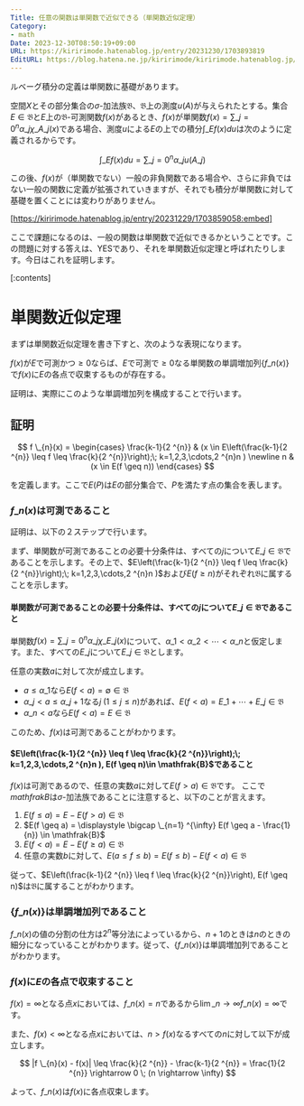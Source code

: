 ```yaml
---
Title: 任意の関数は単関数で近似できる（単関数近似定理）
Category:
- math
Date: 2023-12-30T08:50:19+09:00
URL: https://kiririmode.hatenablog.jp/entry/20231230/1703893819
EditURL: https://blog.hatena.ne.jp/kiririmode/kiririmode.hatenablog.jp/atom/entry/6801883189070864968
---
```


<!-- textlint-disable ja-technical-writing/sentence-length -->

ルベーグ積分の定義は単関数に基礎があります。

空間$X$とその部分集合の$\sigma$-加法族$\mathfrak{B}$、$\mathfrak{B}$上の測度$u(A)$が与えられたとする。集合$E \in \mathfrak{B}$と$E$上の$\mathfrak{B}$-可測関数$f(x)$があるとき、$f(x)$が単関数$f(x) = \sum \_{j=0} ^{n} \alpha \_{j} \chi \_{A \_{j}} (x)$である場合、測度$u$による$E$の上での積分$\int \_{E} f(x) du$は次のように定義されるからです。

$$
\int \_{E} f(x) du = \sum \_{j=0} ^{n} \alpha \_{j} u(A \_{j})
$$

この後、$f(x)$が（単関数でない）一般の非負関数である場合や、さらに非負ではない一般の関数に定義が拡張されていきますが、それでも積分が単関数に対して基礎を置くことには変わりがありません。

[https://kiririmode.hatenablog.jp/entry/20231229/1703859058:embed]

ここで課題になるのは、一般の関数は単関数で近似できるかということです。この問題に対する答えは、YESであり、それを単関数近似定理と呼ばれたりします。今日はこれを証明します。

[:contents]

# 単関数近似定理

まずは単関数近似定理を書き下すと、次のような表現になります。

$f(x)$が$E$で可測かつ$\geq 0$ならば、$E$で可測で$\geq 0$なる単関数の単調増加列$\lbrace f \_{n} (x) \rbrace$で$f(x)$に$E$の各点で収束するものが存在する。

証明は、実際にこのような単調増加列を構成することで行います。

## 証明

$$
f \_{n}(x) = \begin{cases}
\frac{k-1}{2 ^{n}} & (x \in E\left(\frac{k-1}{2 ^{n}} \leq f \leq \frac{k}{2 ^{n}}\right);\; k=1,2,3,\cdots,2 ^{n}n ) \newline
n & (x \in E(f \geq n))
\end{cases}
$$

を定義します。ここで$E(P)$は$E$の部分集合で、$P$を満たす点の集合を表します。

### $f \_{n}(x)$は可測であること

証明は、以下の２ステップで行います。

まず、単関数が可測であることの必要十分条件は、すべての$j$について$E \_{j} \in \mathfrak{B}$であることを示します。その上で、$E\left(\frac{k-1}{2 ^{n}} \leq f \leq \frac{k}{2 ^{n}}\right);\; k=1,2,3,\cdots,2 ^{n}n )$および$E(f \geq n)$がそれぞれ$\mathfrak{B}$に属することを示します。

#### 単関数が可測であることの必要十分条件は、すべての$j$について$E \_{j} \in \mathfrak{B}$であること

単関数$f(x) = \sum \_{j=0} ^{n} \alpha \_{j} \chi \_{E \_{j}} (x)$について、$\alpha \_{1} < \alpha \_{2} < \cdots < \alpha \_{n}$と仮定します。また、すべての$E \_{j}$について$E \_{j} \in \mathfrak{B}$とします。

任意の実数$a$に対して次が成立します。

- $a \leq \alpha\_{1}$なら$E(f < a) = \emptyset \in \mathfrak{B}$
- $\alpha \_{j} < a \leq \alpha \_{j +1}$なる$j \; (1 \leq j \leq n)$があれば、$E(f < a) = E \_{1} + \cdots + E \_{j} \in \mathfrak{B}$
- $\alpha \_{n} < a$なら$E(f < a) = E \in \mathfrak{B}$

このため、$f(x)$は可測であることがわかります。

#### $E\left(\frac{k-1}{2 ^{n}} \leq f \leq \frac{k}{2 ^{n}}\right);\; k=1,2,3,\cdots,2 ^{n}n ), E(f \geq n)\in \mathfrak{B}$であること

$f(x)$は可測であるので、任意の実数$a$に対して$E(f > a) \in \mathfrak{B}$です。
ここで$mathfrak{B}$は$\sigma$-加法族であることに注意すると、以下のことが言えます。

1. $E(f \leq a) = E - E(f > a) \in \mathfrak{B}$
2. $E(f \geq a) = \displaystyle \bigcap \_{n=1} ^{\infty} E(f \geq a - \frac{1}{n}) \in \mathfrak{B}$
3. $E(f < a) = E - E(f \geq a) \in \mathfrak{B}$
4. 任意の実数$b$に対して、$E(a \leq f \leq b) = E(f \leq b) - E(f < a) \in \mathfrak{B}$

従って、$E\left(\frac{k-1}{2 ^{n}} \leq f \leq \frac{k}{2 ^{n}}\right), E(f \geq n)$は$\mathfrak{B}$に属することがわかります。

### $\lbrace f \_{n}(x) \rbrace$は単調増加列であること

$f \_{n}(x)$の値の分割の仕方は$2 ^{n}$等分法によっているから、$n+1$のときは$n$のときの細分になっていることがわかります。従って、$\lbrace f \_{n}(x) \rbrace$は単調増加列であることがわかります。

### $f(x)$に$E$の各点で収束すること

$f(x)=\infty$となる点$x$においては、$f \_{n}(x)=n$であるから$\displaystyle \lim \_{n\rightarrow \infty} f\_{n}(x) = \infty$です。

また、$f(x) < \infty$となる点$x$においては、$n > f(x)$なるすべての$n$に対して以下が成立します。

$$
|f \_{n}(x) - f(x)| \leq \frac{k}{2 ^{n}} - \frac{k-1}{2 ^{n}} = \frac{1}{2 ^{n}} \rightarrow 0 \; (n \rightarrow \infty)
$$

よって、$f \_{n}(x)$は$f(x)$に各点収束します。

<!-- textlint-enable ja-technical-writing/sentence-length -->
